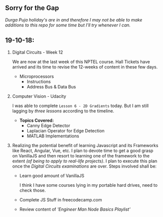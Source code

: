 ## Sorry for the Gap
*Durga Puja holiday's are in and therefore I may not be able to make additions to this repo for some time but I'll try whenever I can.*

## 19-10-18:

1. Digital Circuits - Week 12

    We are now at the last week of this NPTEL course. Hall Tickets have arrived and its time to revise the 12-weeks of content in these few days.

    * Microprocessors
        * Instructions
        * Address Bus & Data Bus

2. Computer Vision - Udacity

    I was able to complete `Lesson 6 - 2D Gradients` today. But I am still lagging by *three lessons* according to the timeline. 

    * **Topics Covered:**
        * Canny Edge Detector
        * Laplacian Operator for Edge Detection
        * MATLAB Implementations

3. Realizing the potential benefit of learning Javascript and its Frameworks like React, Angular, Vue, etc. I plan to devote time to get a good grasp on VanillaJS and then resort to learning one of the framework to the extent *(of being to apply to real-life projects)*. I plan to execute this plan once the *Digital Circuits examinations* are over.
Steps involved shall be:
    * Learn good amount of VanillaJS

        I think I have some courses lying in my portable hard drives, need to check those.

    * Complete JS Stuff in freecodecamp.com
    * Review content of *'Engineer Man Node Basics Playlist'*